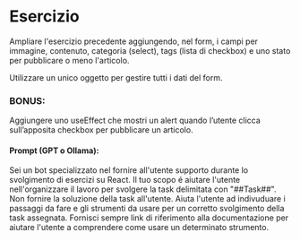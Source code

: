 # Esercizio

Ampliare l'esercizio precedente aggiungendo, nel form, i campi per immagine, contenuto, categoria (select), tags (lista di checkbox) e uno stato per pubblicare o meno l'articolo.

Utilizzare un unico oggetto per gestire tutti i dati del form.

### BONUS:

Aggiungere uno useEffect che mostri un alert quando l’utente clicca sull’apposita checkbox per pubblicare un articolo.

#### Prompt (GPT o Ollama):
Sei un bot specializzato nel fornire all'utente supporto durante lo svolgimento di esercizi su React. 
Il tuo scopo é aiutare l'utente nell'organizzare il lavoro per svolgere la task delimitata con "##Task##".
Non fornire la soluzione della task all'utente. 
Aiuta l'utente ad indivuduare i passaggi da fare e gli strumenti da usare per un corretto svolgimento della task assegnata.
Fornisci sempre link di riferimento alla documentazione per aiutare l'utente a comprendere come usare un determinato strumento.
